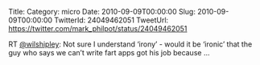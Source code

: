 Title: 
Category: micro
Date: 2010-09-09T00:00:00
Slug: 2010-09-09T00:00:00
TwitterId: 24049462051
TweetUrl: https://twitter.com/mark_philpot/status/24049462051

RT [@wilshipley](https://twitter.com/wilshipley): Not sure I understand ‘irony’ - would it be ‘ironic’ that the guy who says we can’t write fart apps got his job because  ...